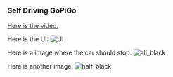 ### Self Driving GoPiGo

[Here is the video.](https://youtu.be/DT_9L6zDL5M)

Here is the UI:
![UI](/gopigo/ui.png)

Here is a image where the car should stop.
![all_black](/gopigo/all_black.png)

Here is another image. 
![half_black](/gopigo/half_black.png)

